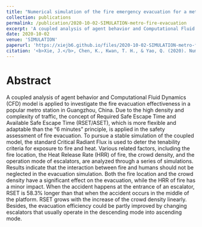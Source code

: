 ```yaml
---
title: "Numerical simulation of the fire emergency evacuation for a metro platform accident"
collection: publications
permalink: /publication/2020-10-02-SIMULATION-metro-fire-evacuation
excerpt: 'A coupled analysis of agent behavior and Computational Fluid Dynamics (CFD) model is applied to investigate the fire evacuation effectiveness in a popular metro station in Guangzhou, China.'
date: 2020-10-02
venue: 'SIMULATION'
paperurl: 'https://xiejb6.github.io/files/2020-10-02-SIMULATION-metro-fire-evacuation.pdf'
citation: '<b>Xie, J.</b>, Chen, K., Kwan, T. H., & Yao, Q. (2020). Numerical simulation of the fire emergency evacuation for a metro platform accident. <i>SIMULATION</i>, 97(1), 19-32. https://doi.org/10.1177/0037549720961433.'
---
```


# Abstract

A coupled analysis of agent behavior and Computational Fluid Dynamics (CFD) model is applied to investigate the fire evacuation effectiveness in a popular metro station in Guangzhou, China. Due to the high density and complexity of traffic, the concept of Required Safe Escape Time and Available Safe Escape Time (RSET/ASET), which is more flexible and adaptable than the “6 minutes” principle, is applied in the safety assessment of fire evacuation. To pursue a stable simulation of the coupled model, the standard Critical Radiant Flux is used to deter the tenability criteria for exposure to fire and heat. Various related factors, including the fire location, the Heat Release Rate (HRR) of fire, the crowd density, and the operation mode of escalators, are analyzed through a series of simulations. Results indicate that the interaction between fire and humans should not be neglected in the evacuation simulation. Both the fire location and the crowd density have a significant effect on the evacuation, while the HRR of fire has a minor impact. When the accident happens at the entrance of an escalator, RSET is 58.3% longer than that when the accident occurs in the middle of the platform. RSET grows with the increase of the crowd density linearly. Besides, the evacuation efficiency could be partly improved by changing escalators that usually operate in the descending mode into ascending mode.